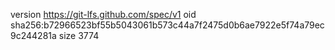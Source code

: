 version https://git-lfs.github.com/spec/v1
oid sha256:b72966523bf55b5043061b573c44a7f2475d0b6ae7922e5f74a79ec9c244281a
size 3774
